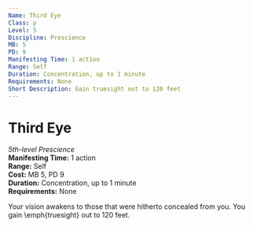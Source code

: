 ```yaml
---
Name: Third Eye
Class: p
Level: 5
Discipline: Prescience
MB: 5
PD: 9
Manifesting Time: 1 action
Range: Self
Duration: Concentration, up to 1 minute
Requirements: None
Short Description: Gain truesight out to 120 feet
---
```

# Third Eye
*5th-level Prescience*\
**Manifesting Time:** 1 action\
**Range:** Self\
**Cost:** MB 5, PD 9\
**Duration:** Concentration, up to 1 minute\
**Requirements:** None

Your vision awakens to those that were hitherto
concealed from you. You gain \emph{truesight} out to 120 feet.
